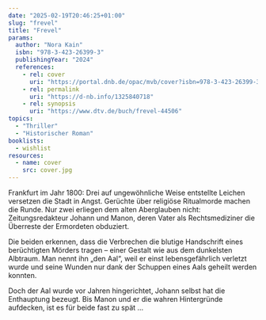 ```yaml
---
date: "2025-02-19T20:46:25+01:00"
slug: "frevel"
title: "Frevel"
params:
  author: "Nora Kain"
  isbn: "978-3-423-26399-3"
  publishingYear: "2024"
  references:
    - rel: cover
      uri: "https://portal.dnb.de/opac/mvb/cover?isbn=978-3-423-26399-3"
    - rel: permalink
      uri: "https://d-nb.info/1325840718"
    - rel: synopsis
      uri: "https://www.dtv.de/buch/frevel-44506"
topics:
  - "Thriller"
  - "Historischer Roman"
booklists:
  - wishlist
resources:
  - name: cover
    src: cover.jpg
---
```


Frankfurt im Jahr 1800: Drei auf ungewöhnliche Weise entstellte Leichen 
versetzen die Stadt in Angst. Gerüchte über religiöse Ritualmorde machen die 
Runde. Nur zwei erliegen dem alten Aberglauben nicht: Zeitungsredakteur Johann 
und Manon, deren Vater als Rechtsmediziner die Überreste der Ermordeten 
obduziert.

Die beiden erkennen, dass die Verbrechen die blutige Handschrift eines 
berüchtigten Mörders tragen – einer Gestalt wie aus dem dunkelsten Albtraum. Man 
nennt ihn „den Aal“, weil er einst lebensgefährlich verletzt wurde und seine 
Wunden nur dank der Schuppen eines Aals geheilt werden konnten. 

Doch der Aal wurde vor Jahren hingerichtet, Johann selbst hat die Enthauptung 
bezeugt. Bis Manon und er die wahren Hintergründe aufdecken, ist es für beide 
fast zu spät …